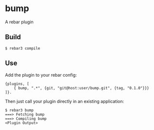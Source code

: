 bump
=====

A rebar plugin

Build
-----

    $ rebar3 compile

Use
---

Add the plugin to your rebar config:

    {plugins, [
        { bump, ".*", {git, "git@host:user/bump.git", {tag, "0.1.0"}}}
    ]}.

Then just call your plugin directly in an existing application:


    $ rebar3 bump
    ===> Fetching bump
    ===> Compiling bump
    <Plugin Output>
